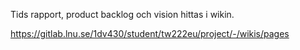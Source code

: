 Tids rapport, product backlog och vision hittas i wikin. 

https://gitlab.lnu.se/1dv430/student/tw222eu/project/-/wikis/pages
